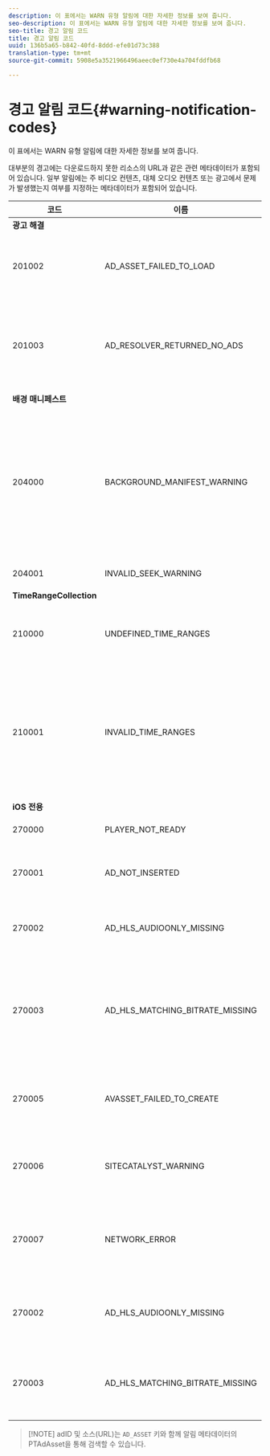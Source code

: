 ```yaml
---
description: 이 표에서는 WARN 유형 알림에 대한 자세한 정보를 보여 줍니다.
seo-description: 이 표에서는 WARN 유형 알림에 대한 자세한 정보를 보여 줍니다.
seo-title: 경고 알림 코드
title: 경고 알림 코드
uuid: 136b5a65-b842-40fd-8ddd-efe01d73c388
translation-type: tm+mt
source-git-commit: 5908e5a3521966496aeec0ef730e4a704fddfb68

---
```



# 경고 알림 코드{#warning-notification-codes}

이 표에서는 WARN 유형 알림에 대한 자세한 정보를 보여 줍니다.

<!--<a id="section_F25366B6703040E3ADA993C113618F01"></a>-->

대부분의 경고에는 다운로드하지 못한 리소스의 URL과 같은 관련 메타데이터가 포함되어 있습니다. 일부 알림에는 주 비디오 컨텐츠, 대체 오디오 컨텐츠 또는 광고에서 문제가 발생했는지 여부를 지정하는 메타데이터가 포함되어 있습니다.

<table frame="all" colsep="1" rowsep="1" id="table_C24772DF203B4DB2ACE6B475698C4C58"> 
 <thead> 
  <tr rowsep="1"> 
   <th colname="1" class="entry"> 코드 </th> 
   <th colname="2" class="entry"> 이름 </th> 
   <th colname="3" class="entry"> InnerNotification </th> 
   <th colname="4" class="entry"> 메타데이터 키 </th> 
   <th colname="5" class="entry"> 댓글 </th> 
  </tr> 
 </thead>
 <tbody> 
  <tr rowsep="1"> 
   <td colname="1"><b>광고 해결</b> </td> 
   <td colname="2"> </td>
   <td colname="3"> </td>
   <td colname="4"> </td>
   <td colname="5"> </td>
  </tr> 
  <tr rowsep="1"> 
   <td colname="1"><span class="codeph"> 201002</span> </td> 
   <td colname="2"><span class="codeph"> AD_ASSET_FAILED_TO_LOAD</span> </td> 
   <td colname="3"> <p>없음 </p> </td> 
   <td colname="4"><span class="codeph"> AD_ASSET, INTERNAL_ERROR</span> </td> 
   <td colname="5"> <p>광고 크리에이티브를 로드하는 동안 오류가 발생했습니다. </p> </td> 
  </tr> 
  <tr rowsep="1"> 
   <td colname="1"><span class="codeph"> 201003</span> </td> 
   <td colname="2"><span class="codeph"> AD_RESOLVER_RETURNED_NO_ADS</span> </td> 
   <td colname="3"> <p>없음 </p> </td> 
   <td colname="4"><span class="codeph"> INTERNAL_ERROR, AD_ID,DESCRIPTION</span> </td> 
   <td colname="5"> <p>잘못된 VAST URL이나 VAST 래퍼에서 반환된 광고가 없어 광고 해결에 실패했습니다. </p> </td> 
  </tr> 
  <tr rowsep="1"> 
   <td colname="1"><b>배경 매니페스트</b> </td> 
   <td colname="2"> </td>
   <td colname="3"> </td>
   <td colname="4"> </td>
   <td colname="5"> </td>
  </tr> 
  <tr rowsep="1"> 
   <td colname="1"><span class="codeph"> 204000 </span> </td> 
   <td colname="2"><span class="codeph"> BACKGROUND_MANIFEST_WARNING</span> </td> 
   <td colname="3"> <p>없음 </p> </td> 
   <td colname="4"><span class="codeph"> BACKGROUND_MANIFEST_WARNING_ERROR</span> BACKGROUND_MANIFEST_WARNING_NAME <span class="codeph"></span> <span class="codeph"> 설명</span> </td> 
   <td colname="5"> <p> 백그라운드 매니페스트 다운로드에 오류가 있습니다. 백그라운드 매니페스트를 업데이트하는 경우 TVSDK 경고로 전달되며 재생이 중지되지 않습니다. </p> </td> 
  </tr> 
  <tr rowsep="1"> 
   <td colname="1"><span class="codeph"> 204001 </span> </td> 
   <td colname="2"><span class="codeph"> INVALID_SEEK_WARNING</span> </td> 
   <td colname="3"> <p>없음 </p> </td> 
   <td colname="4"><span class="codeph"> 설명</span> </td> 
   <td colname="5"> <p></p> </td> 
  </tr> 
  <tr rowsep="1"> 
   <td colname="1"><b>TimeRangeCollection</b> </td> 
   <td colname="2"> </td>
   <td colname="3"> </td>
   <td colname="4"> </td>
   <td colname="5"> </td>
  </tr> 
  <tr rowsep="1"> 
   <td colname="1"><span class="codeph"> 210000 </span> </td> 
   <td colname="2"><span class="codeph"> UNDEFINED_TIME_RANGES </span> </td> 
   <td colname="3"> <p>없음 </p> </td> 
   <td colname="4"> 없음 </td> 
   <td colname="5"> 광고 신호 모드는 사용자 지정 범위로 정의되지만 정의된 범위는 없습니다. </td> 
  </tr> 
  <tr rowsep="1"> 
   <td colname="1"><span class="codeph"> 210001 </span> </td> 
   <td colname="2"><span class="codeph"> INVALID_TIME_RANGES </span> </td> 
   <td colname="3"> <p>없음 </p> </td> 
   <td colname="4"><span class="codeph"> 설명 </span> </td> 
   <td colname="5"> <p> 하나 이상의 시간 범위가 잘못되어 무시되거나 수정됩니다. </p> <p> DESCRIPTION은 잘못된 범위에 대한 설명을 포함하는 문자열입니다. </p> </td> 
  </tr> 
  <tr rowsep="1"> 
   <td colname="1"><b>iOS 전용</b> </td> 
   <td colname="2"> </td>
   <td colname="3"> </td>
   <td colname="4"> </td>
   <td colname="5"> </td>
  </tr> 
  <tr rowsep="1"> 
   <td colname="1"><span class="codeph"> 270000 </span> </td> 
   <td colname="2"><span class="codeph"> PLAYER_NOT_READY </span> </td> 
   <td colname="3"> <p>없음 </p> </td> 
   <td colname="4"><span class="codeph"> 설명 </span> </td> 
   <td colname="5"> </td> 
  </tr> 
  <tr rowsep="1"> 
   <td colname="1"><span class="codeph"> 270001 </span> </td> 
   <td colname="2"><span class="codeph"> AD_NOT_INSERTED </span> </td> 
   <td colname="3"> <p>없음 </p> </td> 
   <td colname="4"> <p>없음 </p> </td> 
   <td colname="5"> <p>AD가 스트림에 삽입되지 않았습니다. </p> </td> 
  </tr> 
  <tr rowsep="1"> 
   <td colname="1"><span class="codeph"> 270002 </span> </td> 
   <td colname="2"><span class="codeph"> AD_HLS_AUDIOONLY_MISSING </span> </td> 
   <td colname="3"><span class="codeph"> AD_NOT_INSERTED </span> </td> 
   <td colname="4"> <p>없음 </p> </td> 
   <td colname="5"> <p>광고에 오디오 전용 스트림이 없음 </p> </td> 
  </tr> 
  <tr rowsep="1"> 
   <td colname="1"><span class="codeph"> 270003 </span> </td> 
   <td colname="2"><span class="codeph"> AD_HLS_MATCHING_BITRATE_MISSING </span> </td> 
   <td colname="3"><span class="codeph"> AD_NOT_INSERTED </span> </td> 
   <td colname="4"> <p>없음 </p> </td> 
   <td colname="5"> <p>컨텐츠의 현재 비트 전송률에 대해 일치하는 광고 스트림을 찾을 수 없습니다. </p> <p>  </p> </td> 
  </tr> 
  <tr rowsep="1"> 
   <td colname="1"><span class="codeph"> 270005 </span> </td> 
   <td colname="2"><span class="codeph"> AVASSET_FAILED_TO_CREATE </span> </td> 
   <td colname="3"><span class="codeph"> PLAYBACK_ERROR </span> </td> 
   <td colname="4"> <p>없음 </p> </td> 
   <td colname="5"> <p>AVAsset을 만드는 동안 오류가 발생했습니다. </p> </td> 
  </tr> 
  <tr rowsep="1"> 
   <td colname="1"><span class="codeph"> 270006 </span> </td> 
   <td colname="2"><span class="codeph"> SITECATALYST_WARNING </span> </td> 
   <td colname="3"> <p>없음 </p> </td> 
   <td colname="4"><span class="codeph"> 설명 </span> </td> 
   <td colname="5"> <p>경고:sitecatalyst 경고 설명을 참조하십시오. </p> </td> 
  </tr> 
  <tr rowsep="1"> 
   <td colname="1"><span class="codeph"> 270007 </span> </td> 
   <td colname="2"><span class="codeph"> NETWORK_ERROR </span> </td> 
   <td colname="3"> <p>없음 </p> </td> 
   <td colname="4"><span class="codeph"> URL </span> </td> 
   <td colname="5"> <p>네트워크에서 데이터를 가져오는 동안 오류가 발생했습니다. </p> </td> 
  </tr> 
  <tr rowsep="1"> 
   <td colname="1"><span class="codeph"> 270002</span> </td> 
   <td colname="2"><span class="codeph"> AD_HLS_AUDIOONLY_MISSING</span> </td> 
   <td colname="3"> <p>없음 </p> </td> 
   <td colname="4"><span class="codeph"> AD_ASSET</span> </td> 
   <td colname="5"> <p>이 광고에 대한 오디오가 없으므로 들을 수 없습니다. </p> </td> 
  </tr> 
  <tr rowsep="1"> 
   <td colname="1"><span class="codeph"> 270003</span> </td> 
   <td colname="2"><span class="codeph"> AD_HLS_MATCHING_BITRATE_MISSING</span> </td> 
   <td colname="3"> <p>없음 </p> </td> 
   <td colname="4"><span class="codeph"> AD_ASSET</span> </td> 
   <td colname="5"> <p>일치하는 비트 전송률이 없습니다. </p> <p>  </p>
    <!-- workaround for PDF having too much negative kerning in column 2 --> </td> 
  </tr> 
 </tbody> 
</table>

>[!NOTE] adID 및 소스(URL)는 `AD_ASSET` 키와 함께 알림 메타데이터의 PTAdAsset을 통해 검색할 수 있습니다.
